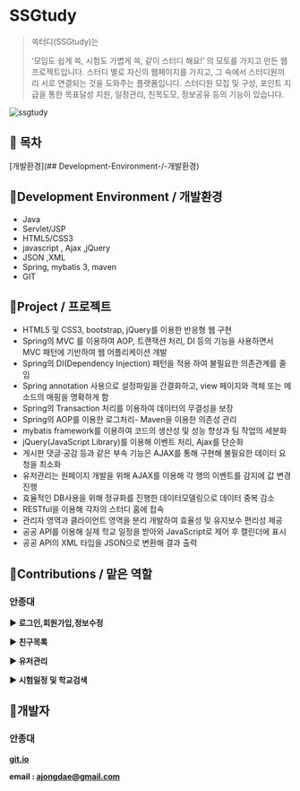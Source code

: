 # SSGtudy

> 쓱터디(SSGtudy)는 
>
> ‘모임도 쉽게 쓱, 시험도 가볍게 쓱, 같이 스터디 해요!’ 의 모토를 가지고 만든 웹 프로젝트입니다. 스터디 별로 자신의 웹페이지를 가지고, 그 속에서 스터디원끼리 서로 연결되는 것을 도와주는 플랫폼입니다. 스터디원 모집 및 구성, 포인트 지급을 통한 목표달성 지원, 일정관리, 친목도모, 정보공유 등의 기능이 있습니다.

![ssgtudy](https://user-images.githubusercontent.com/77396551/148881075-d53db973-f76c-4feb-be12-2f8d38783733.png)


## 📌 목차
[개발환경](## Development-Environment-/-개발환경)


## 📌Development Environment / 개발환경

* Java
* Servlet/JSP
* HTML5/CSS3
* javascript , Ajax ,jQuery
* JSON ,XML 
* Spring, mybatis 3, maven
* GIT





## 📌Project / 프로젝트

* HTML5 및 CSS3, bootstrap, jQuery를 이용한 반응형 웹 구현
*  Spring의 MVC 를 이용하여 AOP, 트랜잭션 처리, DI 등의 기능을 사용하면서 MVC 패턴에 기반하여 웹 어플리케이션 개발
* Spring의 DI(Dependency Injection) 패턴을 적용 하여 불필요한 의존관계를 줄임
*  Spring annotation 사용으로 설정파일을 간결화하고, view 페이지와 객체 또는 메소드의 매핑을 명확하게 함
* Spring의 Transaction 처리를 이용하여 데이터의 무결성을 보장
* Spring의 AOP를 이용한 로그처리- Maven을 이용한 의존성 관리
* mybatis framework를 이용하여 코드의 생산성 및 성능 향상과 팀 작업의 세분화
* jQuery(JavaScript Library)를 이용해 이벤트 처리, Ajax를 단순화
*  게시판 댓글·공감 등과 같은 부속 기능은 AJAX를 통해 구현해 불필요한 데이터 요청을 최소화
*  유저관리는 원페이지 개발을 위해 AJAX를 이용해 각 행의 이벤트를 감지에 값 변경 진행
*  효율적인 DB사용을 위해 정규화를 진행한 데이터모델링으로 데이터 중복 감소
*  RESTful을 이용해 각자의 스터디 홈에 접속
*  관리자 영역과 클라이언트 영역을 분리 개발하여 효율성 및 유지보수 편리성 제공  
* 공공 API를 이용해 실제 학교 일정을 받아와 JavaScript로 제어 후 캘린더에 표시 
* 공공 API의 XML 타입을 JSON으로 변환해 결과 출력





## 📌Contributions / 맡은 역할

### 안종대

**▶ 로그인,회원가입,정보수정** 

**▶ 친구목록**

**▶ 유저관리**

**▶ 시험일정 및 학교검색**



## 📌개발자 

### 안종대

**[git.io](https://an-jongdae.github.io/)**

**email : ajongdae@gmail.com**
